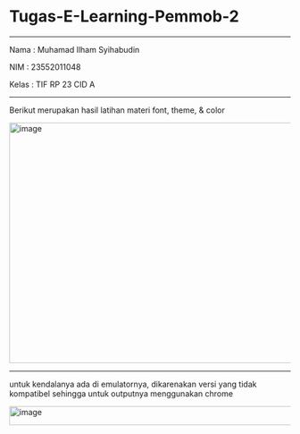 # Tugas-E-Learning-Pemmob-2
---
Nama   : Muhamad Ilham Syihabudin

NIM    : 23552011048

Kelas  : TIF RP 23 CID A

---
Berikut merupakan hasil latihan materi font, theme, & color

<img width="1315" height="430" alt="image" src="https://github.com/user-attachments/assets/ae658a68-585d-4179-8a76-dc13805f0d79" />

---

untuk kendalanya ada di emulatornya, dikarenakan versi yang tidak kompatibel sehingga untuk outputnya menggunakan chrome

<img width="520" height="34" alt="image" src="https://github.com/user-attachments/assets/d92d5a55-32a8-4225-9b09-9b8acf6a04d3" />
